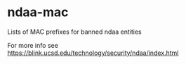 # ndaa-mac
Lists of MAC prefixes for banned ndaa entities

For more info see https://blink.ucsd.edu/technology/security/ndaa/index.html
